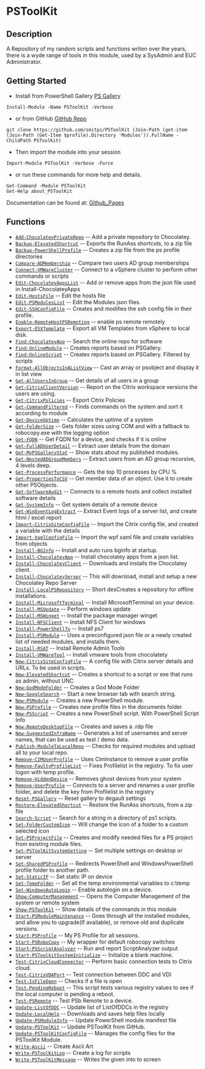 # PSToolKit
 
## Description
A Repository of my random scripts and functions writen over the years, there is a wyde range of tools in this module, used by a SysAdmin and EUC Administrator.
 
## Getting Started
- Install from PowerShell Gallery [PS Gallery](https://www.powershellgallery.com/packages/PSToolKit)
```
Install-Module -Name PSToolKit -Verbose
```
- or from GitHub [GitHub Repo](https://github.com/smitpi/PSToolKit)
```
git clone https://github.com/smitpi/PSToolKit (Join-Path (get-item (Join-Path (Get-Item $profile).Directory 'Modules')).FullName -ChildPath PSToolKit)
```
- Then import the module into your session
```
Import-Module PSToolKit -Verbose -Force
```
- or run these commands for more help and details.
```
Get-Command -Module PSToolKit
Get-Help about_PSToolKit
```
Documentation can be found at: [Github_Pages](https://smitpi.github.io/PSToolKit)
 
## Functions
- [`Add-ChocolateyPrivateRepo`](https://smitpi.github.io/PSToolKit/Add-ChocolateyPrivateRepo) -- Add a private repository to Chocolatey.
- [`Backup-ElevatedShortcut`](https://smitpi.github.io/PSToolKit/Backup-ElevatedShortcut) -- Exports the RunAss shortcuts, to a zip file
- [`Backup-PowerShellProfile`](https://smitpi.github.io/PSToolKit/Backup-PowerShellProfile) -- Creates a zip file from the ps profile directories
- [`Compare-ADMembership`](https://smitpi.github.io/PSToolKit/Compare-ADMembership) -- Compare two users AD group memberships
- [`Connect-VMWareCluster`](https://smitpi.github.io/PSToolKit/Connect-VMWareCluster) -- Connect to a vSphere cluster to perform other commands or scripts
- [`Edit-ChocolateyAppsList`](https://smitpi.github.io/PSToolKit/Edit-ChocolateyAppsList) -- Add or remove apps from the json file used in Install-ChocolateyApps
- [`Edit-HostsFile`](https://smitpi.github.io/PSToolKit/Edit-HostsFile) -- Edit the hosts file
- [`Edit-PSModulesList`](https://smitpi.github.io/PSToolKit/Edit-PSModulesList) -- Edit the Modules json files.
- [`Edit-SSHConfigFile`](https://smitpi.github.io/PSToolKit/Edit-SSHConfigFile) -- Creates and modifies the ssh config file in their profile.
- [`Enable-RemoteHostPSRemoting`](https://smitpi.github.io/PSToolKit/Enable-RemoteHostPSRemoting) -- enable ps remote remotely
- [`Export-ESXTemplate`](https://smitpi.github.io/PSToolKit/Export-ESXTemplate) -- Export all VM Templates from vSphere to local disk.
- [`Find-ChocolateyApp`](https://smitpi.github.io/PSToolKit/Find-ChocolateyApp) -- Search the online repo for software
- [`Find-OnlineModule`](https://smitpi.github.io/PSToolKit/Find-OnlineModule) -- Creates reports based on PSGallery.
- [`Find-OnlineScript`](https://smitpi.github.io/PSToolKit/Find-OnlineScript) -- Creates reports based on PSGallery. Filtered by scripts
- [`Format-AllObjectsInAListView`](https://smitpi.github.io/PSToolKit/Format-AllObjectsInAListView) -- Cast an array or psobject and display it in list view
- [`Get-AllUsersInGroup`](https://smitpi.github.io/PSToolKit/Get-AllUsersInGroup) -- Get details of all users in a group
- [`Get-CitrixClientVersion`](https://smitpi.github.io/PSToolKit/Get-CitrixClientVersion) -- Report on the CItrix workspace versions the users are using.
- [`Get-CitrixPolicies`](https://smitpi.github.io/PSToolKit/Get-CitrixPolicies) -- Export Citrix Policies
- [`Get-CommandFiltered`](https://smitpi.github.io/PSToolKit/Get-CommandFiltered) -- Finds commands on the system and sort it according to module
- [`Get-DeviceUptime`](https://smitpi.github.io/PSToolKit/Get-DeviceUptime) -- Calculates the uptime of a system
- [`Get-FolderSize`](https://smitpi.github.io/PSToolKit/Get-FolderSize) -- Gets folder sizes using COM and with a fallback to robocopy.exe with the logging option
- [`Get-FQDN`](https://smitpi.github.io/PSToolKit/Get-FQDN) -- Get FQDN for a device, and checks if it is online
- [`Get-FullADUserDetail`](https://smitpi.github.io/PSToolKit/Get-FullADUserDetail) -- Extract user details from the domain
- [`Get-MyPSGalleryStat`](https://smitpi.github.io/PSToolKit/Get-MyPSGalleryStat) -- Show stats about my published modules.
- [`Get-NestedADGroupMembers`](https://smitpi.github.io/PSToolKit/Get-NestedADGroupMembers) -- Extract users from an AD group recursive, 4 levels deep.
- [`Get-ProcessPerformance`](https://smitpi.github.io/PSToolKit/Get-ProcessPerformance) -- Gets the top 10 processes by CPU %
- [`Get-PropertiesToCSV`](https://smitpi.github.io/PSToolKit/Get-PropertiesToCSV) -- Get member data of an object. Use it to create other PSObjects.
- [`Get-SoftwareAudit`](https://smitpi.github.io/PSToolKit/Get-SoftwareAudit) -- Connects to a remote hosts and collect installed software details
- [`Get-SystemInfo`](https://smitpi.github.io/PSToolKit/Get-SystemInfo) -- Get system details of a remote device
- [`Get-WinEventLogExtract`](https://smitpi.github.io/PSToolKit/Get-WinEventLogExtract) -- Extract Event logs of a server list, and create html / excel report
- [`Import-CitrixSiteConfigFile`](https://smitpi.github.io/PSToolKit/Import-CitrixSiteConfigFile) -- Import the Citrix config file, and created a variable with the details
- [`Import-XamlConfigFile`](https://smitpi.github.io/PSToolKit/Import-XamlConfigFile) -- Import the wpf xaml file and create variables from objects
- [`Install-BGInfo`](https://smitpi.github.io/PSToolKit/Install-BGInfo) -- Install and auto runs bginfo at startup.
- [`Install-ChocolateyApp`](https://smitpi.github.io/PSToolKit/Install-ChocolateyApp) -- Install chocolatey apps from a json list.
- [`Install-ChocolateyClient`](https://smitpi.github.io/PSToolKit/Install-ChocolateyClient) -- Downloads and installs the Chocolatey client.
- [`Install-ChocolateyServer`](https://smitpi.github.io/PSToolKit/Install-ChocolateyServer) -- This will download, install and setup a new Chocolatey Repo Server
- [`Install-LocalPSRepository`](https://smitpi.github.io/PSToolKit/Install-LocalPSRepository) -- Short desCreates a repository for offline installations.
- [`Install-MicrosoftTerminal`](https://smitpi.github.io/PSToolKit/Install-MicrosoftTerminal) -- Install MicrosoftTerminal on your device.
- [`Install-MSUpdate`](https://smitpi.github.io/PSToolKit/Install-MSUpdate) -- Perform windows update
- [`Install-MSWinget`](https://smitpi.github.io/PSToolKit/Install-MSWinget) -- Install the package manager winget
- [`Install-NFSClient`](https://smitpi.github.io/PSToolKit/Install-NFSClient) -- Install NFS Client for windows
- [`Install-PowerShell7x`](https://smitpi.github.io/PSToolKit/Install-PowerShell7x) -- Install ps7
- [`Install-PSModule`](https://smitpi.github.io/PSToolKit/Install-PSModule) -- Uses a preconfigured json file or a newly created list of needed modules, and installs them.
- [`Install-RSAT`](https://smitpi.github.io/PSToolKit/Install-RSAT) -- Install Remote Admin Tools
- [`Install-VMWareTool`](https://smitpi.github.io/PSToolKit/Install-VMWareTool) -- Install vmware tools from chocolatety
- [`New-CitrixSiteConfigFile`](https://smitpi.github.io/PSToolKit/New-CitrixSiteConfigFile) -- A config file with Citrix server details and URLs. To be used in scripts.
- [`New-ElevatedShortcut`](https://smitpi.github.io/PSToolKit/New-ElevatedShortcut) -- Creates a shortcut to a script or exe that runs as admin, without UNC
- [`New-GodModeFolder`](https://smitpi.github.io/PSToolKit/New-GodModeFolder) -- Creates a God Mode Folder
- [`New-GoogleSearch`](https://smitpi.github.io/PSToolKit/New-GoogleSearch) -- Start a new browser tab with search string.
- [`New-PSModule`](https://smitpi.github.io/PSToolKit/New-PSModule) -- Creates a new PowerShell module.
- [`New-PSProfile`](https://smitpi.github.io/PSToolKit/New-PSProfile) -- Creates new profile files in the documents folder
- [`New-PSScript`](https://smitpi.github.io/PSToolKit/New-PSScript) -- Creates a new PowerShell script. With PowerShell Script Info
- [`New-RemoteDesktopFile`](https://smitpi.github.io/PSToolKit/New-RemoteDesktopFile) -- Creates and saves a .rdp file
- [`New-SuggestedInfraName`](https://smitpi.github.io/PSToolKit/New-SuggestedInfraName) -- Generates a list of usernames and server names, that can be used as test / demo data.
- [`Publish-ModuleToLocalRepo`](https://smitpi.github.io/PSToolKit/Publish-ModuleToLocalRepo) -- Checks for required modules and upload all to your local repo.
- [`Remove-CIMUserProfile`](https://smitpi.github.io/PSToolKit/Remove-CIMUserProfile) -- Uses CimInstance to remove a user profile
- [`Remove-FaultyProfileList`](https://smitpi.github.io/PSToolKit/Remove-FaultyProfileList) -- Fixes Profilelist in the registry. To fix user logon with temp profile.
- [`Remove-HiddenDevice`](https://smitpi.github.io/PSToolKit/Remove-HiddenDevice) -- Removes ghost devices from your system
- [`Remove-UserProfile`](https://smitpi.github.io/PSToolKit/Remove-UserProfile) -- Connects to a server and renames a user profile folder, and delete the key from Profilelist in the registry
- [`Reset-PSGallery`](https://smitpi.github.io/PSToolKit/Reset-PSGallery) -- Reset gallery to degault settings
- [`Restore-ElevatedShortcut`](https://smitpi.github.io/PSToolKit/Restore-ElevatedShortcut) -- Restore the RunAss shortcuts, from a zip file
- [`Search-Script`](https://smitpi.github.io/PSToolKit/Search-Script) -- Search for a string in a directory of ps1 scripts.
- [`Set-FolderCustomIcon`](https://smitpi.github.io/PSToolKit/Set-FolderCustomIcon) -- Will change the icon of a folder to a custom selected icon
- [`Set-PSProjectFile`](https://smitpi.github.io/PSToolKit/Set-PSProjectFile) -- Creates and modify needed files for a PS project from existing module files.
- [`Set-PSToolKitSystemSetting`](https://smitpi.github.io/PSToolKit/Set-PSToolKitSystemSetting) -- Set multiple settings on desktop or server
- [`Set-SharedPSProfile`](https://smitpi.github.io/PSToolKit/Set-SharedPSProfile) -- Redirects PowerShell and WindowsPowerShell profile folder to another path.
- [`Set-StaticIP`](https://smitpi.github.io/PSToolKit/Set-StaticIP) -- Set static IP on device
- [`Set-TempFolder`](https://smitpi.github.io/PSToolKit/Set-TempFolder) -- Set all the temp environmental variables to c:\temp
- [`Set-WindowsAutoLogin`](https://smitpi.github.io/PSToolKit/Set-WindowsAutoLogin) -- Enable autologin on a device.
- [`Show-ComputerManagement`](https://smitpi.github.io/PSToolKit/Show-ComputerManagement) -- Opens the Computer Management of the system or remote system
- [`Show-PSToolKit`](https://smitpi.github.io/PSToolKit/Show-PSToolKit) -- Show details of the commands in this module
- [`Start-PSModuleMaintenance`](https://smitpi.github.io/PSToolKit/Start-PSModuleMaintenance) -- Goes through all the installed modules, and allow you to upgrade(If available), or remove old and duplicate versions.
- [`Start-PSProfile`](https://smitpi.github.io/PSToolKit/Start-PSProfile) -- My PS Profile for all sessions.
- [`Start-PSRoboCopy`](https://smitpi.github.io/PSToolKit/Start-PSRoboCopy) -- My wrapper for default robocopy switches
- [`Start-PSScriptAnalyzer`](https://smitpi.github.io/PSToolKit/Start-PSScriptAnalyzer) -- Run and report ScriptAnalyzer output
- [`Start-PSToolkitSystemInitialize`](https://smitpi.github.io/PSToolKit/Start-PSToolkitSystemInitialize) -- Initialize a blank machine.
- [`Test-CitrixCloudConnector`](https://smitpi.github.io/PSToolKit/Test-CitrixCloudConnector) -- Perform basic connection tests to Citrix cloud.
- [`Test-CitrixVDAPort`](https://smitpi.github.io/PSToolKit/Test-CitrixVDAPort) -- Test connection between DDC and VDI
- [`Test-IsFileOpen`](https://smitpi.github.io/PSToolKit/Test-IsFileOpen) -- Checks if a file is open
- [`Test-PendingReboot`](https://smitpi.github.io/PSToolKit/Test-PendingReboot) -- This script tests various registry values to see if the local computer is pending a reboot.
- [`Test-PSRemote`](https://smitpi.github.io/PSToolKit/Test-PSRemote) -- Test PSb Remote to a device.
- [`Update-ListOfDDC`](https://smitpi.github.io/PSToolKit/Update-ListOfDDC) -- Update list of ListOfDDCs in the registry
- [`Update-LocalHelp`](https://smitpi.github.io/PSToolKit/Update-LocalHelp) -- Downloads and saves help files locally
- [`Update-PSModuleInfo`](https://smitpi.github.io/PSToolKit/Update-PSModuleInfo) -- Update PowerShell module manifest file
- [`Update-PSToolKit`](https://smitpi.github.io/PSToolKit/Update-PSToolKit) -- Update PSToolKit from GitHub.
- [`Update-PSToolKitConfigFile`](https://smitpi.github.io/PSToolKit/Update-PSToolKitConfigFile) -- Manages the config files for the PSToolKit Module.
- [`Write-Ascii`](https://smitpi.github.io/PSToolKit/Write-Ascii) -- Create Ascii Art
- [`Write-PSToolKitLog`](https://smitpi.github.io/PSToolKit/Write-PSToolKitLog) -- Create a log for scripts
- [`Write-PSToolKitMessage`](https://smitpi.github.io/PSToolKit/Write-PSToolKitMessage) -- Writes the given into to screen
